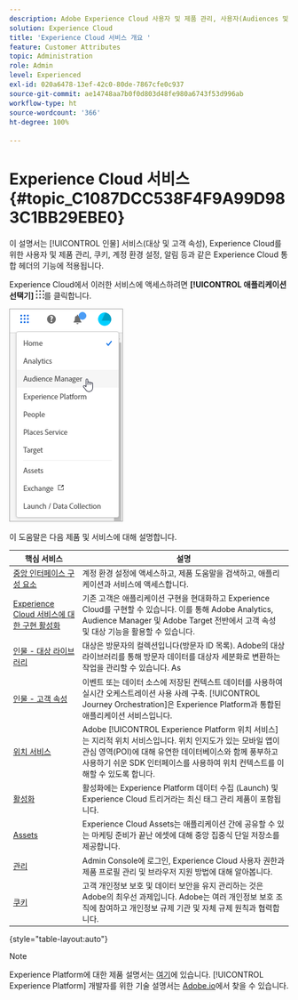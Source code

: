```yaml
---
description: Adobe Experience Cloud 사용자 및 제품 관리, 사용자(Audiences 및 고객 속성), Journey Orchestration, 오퍼, 장소, Experience Platform Launch 및 모바일 서비스에 대해 알아봅니다.
solution: Experience Cloud
title: 'Experience Cloud 서비스 개요 '
feature: Customer Attributes
topic: Administration
role: Admin
level: Experienced
exl-id: 020a6478-13ef-42c0-80de-7867cfe0c937
source-git-commit: ae14748aa7b0f0d803d48fe980a6743f53d996ab
workflow-type: ht
source-wordcount: '366'
ht-degree: 100%

---
```


# Experience Cloud 서비스 {#topic_C1087DCC538F4F9A99D983C1BB29EBE0}

이 설명서는 [!UICONTROL 인물] 서비스(대상 및 고객 속성), Experience Cloud를 위한 사용자 및 제품 관리, 쿠키, 계정 환경 설정, 알림 등과 같은 Experience Cloud 통합 헤더의 기능에 적용됩니다.

Experience Cloud에서 이러한 서비스에 액세스하려면 **[!UICONTROL 애플리케이션 선택기]** ![서비스 선택기](assets/menu-icon.png)를 클릭합니다.

![Experience Cloud 서비스](assets/platform-core-services.png)

이 도움말은 다음 제품 및 서비스에 대해 설명합니다.

| 핵심 서비스 | 설명 |
|--- |--- |
| [중앙 인터페이스 구성 요소](experience-cloud.md) | 계정 환경 설정에 액세스하고, 제품 도움말을 검색하고, 애플리케이션과 서비스에 액세스합니다. |
| [Experience Cloud 서비스에 대한 구현 활성화](core-services.md) | 기존 고객은 애플리케이션 구현을 현대화하고 Experience Cloud를 구현할 수 있습니다. 이를 통해 Adobe Analytics, Audience Manager 및 Adobe Target 전반에서 고객 속성 및 대상 기능을 활용할 수 있습니다. |
| [인물 - 대상 라이브러리](audience-library.md) | 대상은 방문자의 컬렉션입니다(방문자 ID 목록). Adobe의 대상 라이브러리를 통해 방문자 데이터를 대상자 세분화로 변환하는 작업을 관리할 수 있습니다. As |
| [인물 - 고객 속성](attributes.md) | 이벤트 또는 데이터 소스에 저장된 컨텍스트 데이터를 사용하여 실시간 오케스트레이션 사용 사례 구축. [!UICONTROL Journey Orchestration]은 Experience Platform과 통합된 애플리케이션 서비스입니다. |
| [위치 서비스](https://experienceleague.adobe.com/docs/places/using/home.html?lang=ko-KR) | Adobe [!UICONTROL Experience Platform 위치 서비스]는 지리적 위치 서비스입니다. 위치 인지도가 있는 모바일 앱이 관심 영역(POI)에 대해 유연한 데이터베이스와 함께 풍부하고 사용하기 쉬운 SDK 인터페이스를 사용하여 위치 컨텍스트를 이해할 수 있도록 합니다. |
| [활성화](activation.md) | 활성화에는 Experience Platform 데이터 수집 (Launch) 및 Experience Cloud 트리거라는 최신 태그 관리 제품이 포함됩니다. |
| [Assets](experience-cloud-assets.md) | Experience Cloud Assets는 애플리케이션 간에 공유할 수 있는 마케팅 준비가 끝난 에셋에 대해 중앙 집중식 단일 저장소를 제공합니다. |
| [관리](admin-getting-started.md) | Admin Console에 로그인, Experience Cloud 사용자 권한과 제품 프로필 관리 및 브라우저 지원 방법에 대해 알아봅니다. |
| [쿠키](cookies-privacy.md) | 고객 개인정보 보호 및 데이터 보안을 유지 관리하는 것은 Adobe의 최우선 과제입니다. Adobe는 여러 개인정보 보호 조직에 참여하고 개인정보 규제 기관 및 자체 규제 원칙과 협력합니다. |

{style=&quot;table-layout:auto&quot;}

>[!NOTE]
>
>Experience Platform에 대한 제품 설명서는 [여기](https://experienceleague.adobe.com/docs/experience-platform/landing/home.html?lang=ko-KR)에 있습니다. [!UICONTROL Experience Platform] 개발자를 위한 기술 설명서는 [Adobe.io](https://www.adobe.io/apis/experienceplatform/home/services.html)에서 찾을 수 있습니다.